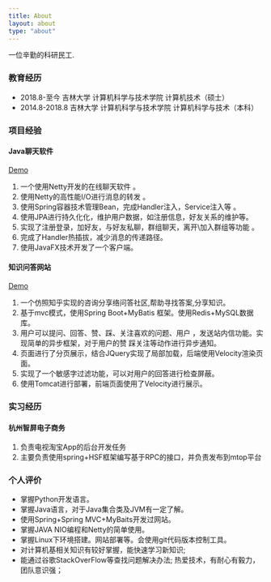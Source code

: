 ```yaml
---
title: About
layout: about
type: "about" 
---
```


一位辛勤的科研民工. 

### 教育经历
- 2018.8-至今 吉林大学 计算机科学与技术学院 计算机技术（硕士）
- 2014.8-2018.8 吉林大学 计算机科学与技术学院 计算机科学与技术（本科）



### 项目经验
#### Java聊天软件
[Demo](https://github.com/windmzx/netty-chat)
1. 一个使用Netty开发的在线聊天软件 。
2. 使用Netty的高性能I/O进行消息的转发 。
3. 使用Spring容器技术管理Bean，完成Handler注入，Service注入等 。
4. 使用JPA进行持久化化，维护用户数据，如注册信息，好友关系的维护等。
5. 实现了注册登录，加好友，与好友私聊，群组聊天，离开\加入群组等功能 。
6. 完成了Handler热插拔，减少消息的传递路径。
7. 使用JavaFX技术开发了一个客户端。

#### 知识问答网站
[Demo](http://wenda.0xaa.top)
1. 一个仿照知乎实现的咨询分享络问答社区,帮助寻找答案,分享知识。
2. 基于mvc模式，使用Spring Boot+MyBatis 框架。使用Redis+MySQL数据库。
3.  用户可以提问、回答、赞、踩、关注喜欢的问题、用户 ，发送站内信功能。实现简单的异步框架，对于用户的赞
踩关注等动作进行异步通知。
4. 页面进行了分页展示，结合JQuery实现了局部加载，后端使用Velocity渲染页面。
5. 实现了一个敏感字过滤功能，可以对用户的回答进行检查屏蔽。
6. 使用Tomcat进行部署，前端页面使用了Velocity进行展示。

### 实习经历
#### 杭州智屏电子商务
1. 负责电视淘宝App的后台开发任务
2. 主要负责使用spring+HSF框架编写基于RPC的接口，并负责发布到mtop平台

### 个人评价
- 掌握Python开发语言。
- 掌握Java语言，对于Java集合类及JVM有一定了解。
- 使用Spring+Spring MVC+MyBaits开发过网站。
- 掌握JAVA NIO编程和Netty的简单使用。
- 掌握Linux下环境搭建。网站部署等。会使用git代码版本控制工具。
- 对计算机基相关知识有较好掌握，能快速学习新知识;
- 能通过谷歌StackOverFlow等查找问题解决办法; 热爱技术，有耐心有毅力，团队意识强；
